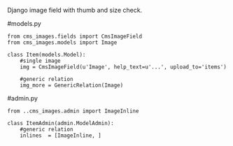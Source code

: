 Django image field with thumb and size check.


#models.py

    from cms_images.fields import CmsImageField
    from cms_images.models import Image

    class Item(models.Model):
        #single image
        img = CmsImageField(u'Image', help_text=u'...', upload_to='items')

        #generic relation
        img_more = GenericRelation(Image)



#admin.py

    from ..cms_images.admin import ImageInline

    class ItemAdmin(admin.ModelAdmin):
        #generic relation
        inlines  = [ImageInline, ]